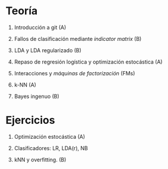 # Teoría

 1. Introducción a git (A)

 2. Fallos de clasificación mediante *indicator matrix* (B)
 
 3. LDA y LDA regularizado (B)
 
 4. Repaso de regresión logística y optimización estocástica (A)
 
 5. Interacciones y *máquinas de factorización* (FMs)
 
 6. k-NN (A)
 
 7. Bayes ingenuo (B)


# Ejercicios

1. Optimización estocástica (A)

2. Clasificadores: LR, LDA(r), NB 

3. kNN y overfitting. (B)
